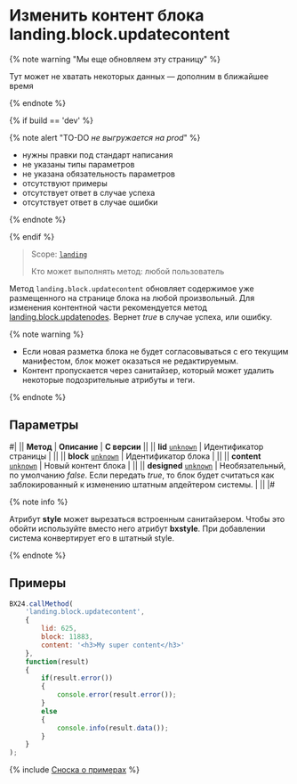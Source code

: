 # Изменить контент блока landing.block.updatecontent

{% note warning "Мы еще обновляем эту страницу" %}

Тут может не хватать некоторых данных — дополним в ближайшее время

{% endnote %}

{% if build == 'dev' %}

{% note alert "TO-DO _не выгружается на prod_" %}

- нужны правки под стандарт написания
- не указаны типы параметров
- не указана обязательность параметров
- отсутствуют примеры
- отсутствует ответ в случае успеха
- отсутствует ответ в случае ошибки

{% endnote %}

{% endif %}

> Scope: [`landing`](../../../scopes/permissions.md)
>
> Кто может выполнять метод: любой пользователь

Метод `landing.block.updatecontent` обновляет содержимое уже размещенного на странице блока на любой произвольный. Для изменения контентной части рекомендуется метод [landing.block.updatenodes](./landing-block-update-nodes.md). Вернет _true_ в случае успеха, или ошибку.

{% note warning %}

- Если новая разметка блока не будет согласовываться с его текущим манифестом, блок может оказаться не редактируемым.
- Контент пропускается через санитайзер, который может удалить некоторые подозрительные атрибуты и теги.

{% endnote %}

## Параметры

#|
|| **Метод** | **Описание** | **С версии** ||
|| **lid**
[`unknown`](../../../data-types.md) | Идентификатор страницы | ||
|| **block**
[`unknown`](../../../data-types.md) | Идентификатор блока | ||
|| **content**
[`unknown`](../../../data-types.md) | Новый контент блока | ||
|| **designed**
[`unknown`](../../../data-types.md) | Необязательный, по умолчанию _false_. Если передать _true_, то блок будет считаться как заблокированный к изменению штатным апдейтером системы. | ||
|#

{% note info %}

Атрибут **style** может вырезаться встроенным санитайзером. Чтобы это обойти используйте вместо него атрибут **bxstyle**. При добавлении система конвертирует его в штатный style.

{% endnote %}

## Примеры

```js
BX24.callMethod(
    'landing.block.updatecontent',
    {
        lid: 625,
        block: 11883,
        content: '<h3>My super content</h3>'
    },
    function(result)
    {
        if(result.error())
        {
            console.error(result.error());
        }
        else
        {
            console.info(result.data());
        }
    }
);
```

{% include [Сноска о примерах](../../../../_includes/examples.md) %}